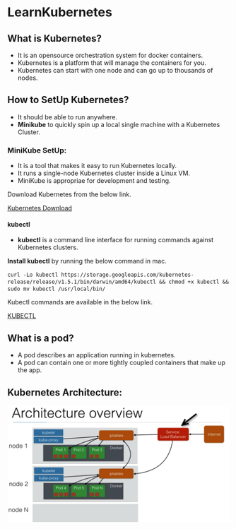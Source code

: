 # LearnKubernetes

## What is Kubernetes?

- It is an opensource orchestration system for docker containers.
- Kubernetes is a platform that will manage the containers for you.
- Kubernetes can start with one node and can go up to thousands of nodes.

## How to SetUp Kubernetes?

- It should be able to run anywhere.
- **Minikube** to quickly spin up a local single machine with a Kubernetes Cluster. 

### MiniKube SetUp:
- It is a tool that makes it easy to run Kubernetes locally.
- It runs a single-node Kubernetes cluster inside a Linux VM.
- MiniKube is appropriae for development and testing.

Download Kubernetes from the below link.  

[Kubernetes Download](https://github.com/kubernetes/minikube/releases)

#### kubectl

- **kubectl** is a command line interface for running commands against Kubernetes clusters.

**Install kubectl** by running the below command in mac.  

```
curl -Lo kubectl https://storage.googleapis.com/kubernetes-release/release/v1.5.1/bin/darwin/amd64/kubectl && chmod +x kubectl && sudo mv kubectl /usr/local/bin/
```

Kubectl commands are available in the below link.  

[KUBECTL](https://github.com/dilipthelip/LearnKubernetes/blob/master/kubectl.md)

## What is a pod?

- A pod describes an application running in kubernetes.
- A pod can contain one or more tightly coupled containers that make up the app.

## Kubernetes Architecture:

![](https://github.com/dilipthelip/LearnKubernetes/blob/master/images/architecture.png)
